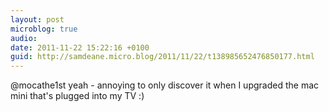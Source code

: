 ```yaml
---
layout: post
microblog: true
audio: 
date: 2011-11-22 15:22:16 +0100
guid: http://samdeane.micro.blog/2011/11/22/t138985652476850177.html
---
```

@mocathe1st yeah - annoying to only discover it when I upgraded the mac mini that's plugged into my TV :)
